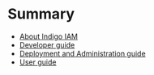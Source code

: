 # Summary

* [About Indigo IAM](doc/about.md)
* [Developer guide](doc/developer.md)
* [Deployment and Administration guide](doc/admin.md)
* [User guide](doc/user.md)